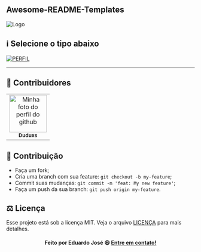 ## Awesome-README-Templates
 <img src="https://ik.imagekit.io/27ewoxssse/AWESOME_vC_bLccIN.png" alt="Logo" align="center">
</br>

## :information_source:  Selecione o tipo abaixo<br>
[![PERFIL](https://img.shields.io/badge/perfil%20-%23323330.svg?&style=for-the-badge&logo=perfil&logoColor=black&color=FF0080)](https://github.com/iuricode/README-template/tree/main/README-profile)


---

## 🌈 Contribuidores<br>

<table>
  <tr>
    <td align="center">
      <a href="https://github.com/Duduxs">
        <img src="https://ik.imagekit.io/27ewoxssse/Eu_64__1__-TkKaj8ec.png" width="100px;" alt="Minha foto do perfil do github"/><br>
        <sub>
          <b>Duduxs</b>
        </sub>
      </a>
    </td>
  </tr>
</table>

## 🚀 Contribuição

-  Faça um fork;
-  Cria uma branch com sua feature: `git checkout -b my-feature`;
-  Commit suas mudanças: `git commit -m 'feat: My new feature'`;
-  Faça um push da sua branch: `git push origin my-feature`.

## ⚖ Licença

Esse projeto está sob a licença MIT. Veja o arquivo [LICENÇA](https://github.com/Duduxs/Awesome-README-Templates/blob/master/LICENSE) para mais detalhes.<br>

<h4 align="center">
    Feito por Eduardo José 😆 <a href="https://www.linkedin.com/in/eduarddojose/" target="_blank">Entre em contato!</a>
</h4>

